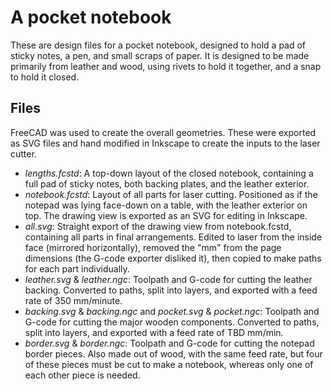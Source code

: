 A pocket notebook
=================

These are design files for a pocket notebook, designed to hold a pad of sticky
notes, a pen, and small scraps of paper.  It is designed to be made primarily
from leather and wood, using rivets to hold it together, and a snap to hold it
closed.


Files
-----

FreeCAD was used to create the overall geometries.  These were exported as SVG
files and hand modified in Inkscape to create the inputs to the laser cutter.

* _lengths.fcstd_: A top-down layout of the closed notebook, containing a full
  pad of sticky notes, both backing plates, and the leather exterior.
* _notebook.fcstd_: Layout of all parts for laser cutting.  Positioned as if
  the notepad was lying face-down on a table, with the leather exterior on top.
  The drawing view is exported as an SVG for editing in Inkscape.
* _all.svg_: Straight export of the drawing view from notebook.fcstd,
  containing all parts in final arrangements.  Edited to laser from the inside
  face (mirrored horizontally), removed the "mm" from the page dimensions (the
  G-code exporter disliked it), then copied to make paths for each part
  individually.
* _leather.svg_ & _leather.ngc_: Toolpath and G-code for cutting the leather
  backing.  Converted to paths, split into layers, and exported with a feed
  rate of 350 mm/minute.
* _backing.svg_ & _backing.ngc_ and _pocket.svg_ & _pocket.ngc_: Toolpath and
  G-code for cutting the major wooden components.  Converted to paths, split
  into layers, and exported with a feed rate of TBD mm/min.
* _border.svg_ & _border.ngc_: Toolpath and G-code for cutting the notepad
  border pieces.  Also made out of wood, with the same feed rate, but four of
  these pieces must be cut to make a notebook, whereas only one of each other
  piece is needed.
